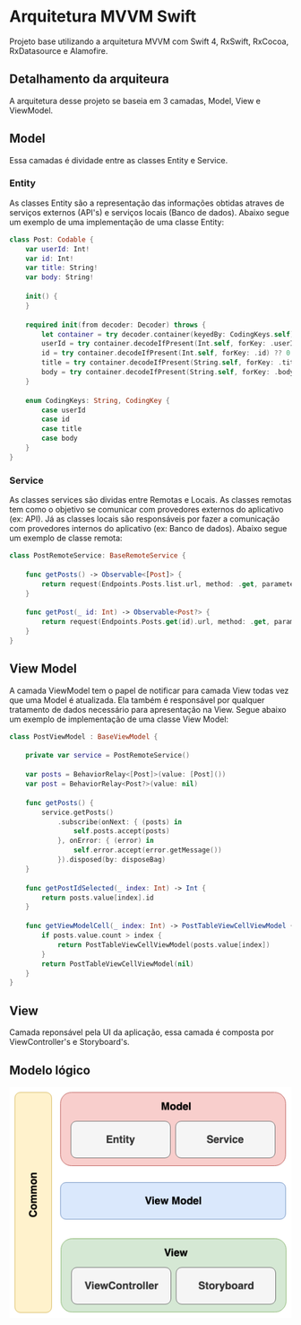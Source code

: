# Arquitetura MVVM Swift

<!-- [![Build Status](https://travis-ci.org/ranzate/arquitetura-mvvm-swift.svg?branch=master)](https://travis-ci.org/ranzate/arquitetura-mvvm-swift) -->

Projeto base utilizando a arquitetura MVVM com Swift 4, RxSwift, RxCocoa, RxDatasource e Alamofire.

## Detalhamento da arquiteura

A arquitetura desse projeto se baseia em 3 camadas, Model, View e ViewModel.

## Model
Essa camadas é dividade entre as classes Entity e Service. 

### Entity

As classes Entity são a representação das informações obtidas atraves de serviços externos (API's) e serviços locais (Banco de dados). Abaixo segue um exemplo de uma implementação de uma classe Entity:

```swift
class Post: Codable {
    var userId: Int!
    var id: Int!
    var title: String!
    var body: String!
    
    init() {
    }
    
    required init(from decoder: Decoder) throws {
        let container = try decoder.container(keyedBy: CodingKeys.self)
        userId = try container.decodeIfPresent(Int.self, forKey: .userId) ?? 0;
        id = try container.decodeIfPresent(Int.self, forKey: .id) ?? 0
        title = try container.decodeIfPresent(String.self, forKey: .title) ?? ""
        body = try container.decodeIfPresent(String.self, forKey: .body) ?? ""
    }
    
    enum CodingKeys: String, CodingKey {
        case userId
        case id
        case title
        case body
    }
}
```

### Service

As classes services são dividas entre Remotas e Locais. As classes remotas tem como o objetivo se comunicar com provedores externos do aplicativo (ex: API). Já as classes locais são responsáveis por fazer a comunicação com provedores internos do aplicativo (ex: Banco de dados). Abaixo segue um exemplo de classe remota:

```swift
class PostRemoteService: BaseRemoteService {

    func getPosts() -> Observable<[Post]> {
        return request(Endpoints.Posts.list.url, method: .get, parameters: nil, encoding: encoding)
    }

    func getPost(_ id: Int) -> Observable<Post?> {
        return request(Endpoints.Posts.get(id).url, method: .get, parameters: nil, encoding: encoding)
    }
}
```

## View Model

A camada ViewModel tem o papel de notificar para camada View todas vez que uma Model é atualizada. Ela também é responsável por qualquer tratamento de dados necessário para apresentação na View. Segue abaixo um exemplo de implementação de uma classe View Model:

```swift
class PostViewModel : BaseViewModel {

    private var service = PostRemoteService()

    var posts = BehaviorRelay<[Post]>(value: [Post]())
    var post = BehaviorRelay<Post?>(value: nil)

    func getPosts() {
        service.getPosts()
            .subscribe(onNext: { (posts) in
                self.posts.accept(posts)
            }, onError: { (error) in
                self.error.accept(error.getMessage())
            }).disposed(by: disposeBag)
    }
    
    func getPostIdSelected(_ index: Int) -> Int {
        return posts.value[index].id
    }

    func getViewModelCell(_ index: Int) -> PostTableViewCellViewModel {
        if posts.value.count > index {
            return PostTableViewCellViewModel(posts.value[index])
        }
        return PostTableViewCellViewModel(nil)
    }
}
```

## View

Camada reponsável pela UI da aplicação, essa camada é composta por ViewController's e Storyboard's.

## Modelo lógico

![](modelo_logico.png)